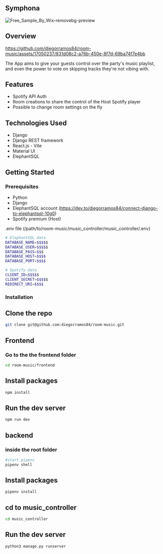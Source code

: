 ## Symphona
![Free_Sample_By_Wix-removebg-preview](https://github.com/diegorramos84/room-music/assets/17050237/6d0710b1-43e7-479a-92c8-4a1bcba1f93b)

## Overview



https://github.com/diegorramos84/room-music/assets/17050237/831d08c2-a76b-450e-8f7d-69ba74f7e4bb





The App aims to give your guests control over the party's music playlist, and even the power to vote on skipping tracks they're not vibing with.

## Features

 - Spotify API Auth
 - Room creations to share the control of the Host Spotify player
 - Possible to change room settings on the fly

## Technologies Used

- Django
- Django REST framework
- React.js - Vite
- Material UI
- ElephantSQL

## Getting Started

### Prerequisites
 - Python
 - Django
 - ElephantSQL account (https://dev.to/diegorramos84/connect-django-to-elephantsql-10g0)
 - Spotify premium (Host)

.env file (/path/to/room-music/music_controller/music_controller/.env)
```bash
# ElephantSQL data
DATABASE_NAME=$$$$$
DATABASE_USER=$$$$$
DATABASE_PASS=$$$
DATABASE_HOST=$$$$
DATABASE_PORT=$$$$

# Spotify data
CLIENT_ID=$$$$$
CLIENT_SECRET=$$$$$
REDIRECT_URI=$$$$
```

### Installation

## Clone the repo
``` bash 
git clone git@github.com:diegorramos84/room-music.git
```

## Frontend
### Go to the the frontend folder
``` bash 
cd room-music/frontend
```

## Install packages 
``` bash 
npm install
```
## Run the dev server 
``` bash 
npm run dev
```

## backend
### inside the root folder
``` bash 
#start pipenv
pipenv shell
```

## Install packages 
``` bash 
pipenv install
```

## cd to music_controller
``` bash 
cd music_controller
```
## Run the dev server 
``` bash 
python3 manage.py runserver
```


